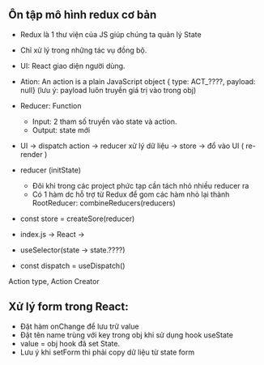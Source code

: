 ## Ôn tập mô hình redux cơ bản
- Redux là 1 thư viện của JS giúp chúng ta quản lý State
- Chỉ xử lý trong những tác vụ đồng bộ.
- UI: React giao diện người dùng.
- Ation: An action is a plain JavaScript object { type: ACT_????, payload: null} (lưu ý: payload luôn truyền giá trị vào trong obj)
- Reducer: Function
    - Input: 2 tham số truyền vào state và action.
    - Output: state mới

- UI -> dispatch action -> reducer xử lý dữ liệu -> store -> đổ vào UI ( re-render )

- reducer (initState)
    - Đôi khi trong các project phức tạp cần tách nhỏ nhiều reducer ra
    - Có 1 hàm dc hỗ trợ từ Redux để gom các hàm nhỏ lại thành RootReducer: combineReducers(reducers)
- const store = createSore(reducer)
- index.js -> React -> <Provider store={store}><App /></Provider>

- useSelector(state -> state.????)
- const dispatch = useDispatch()

Action type, Action Creator


## Xử lý form trong React:
- Đặt hàm onChange để lưu trữ value
- Đặt tên name trùng với key trong obj khi sử dụng hook useState
- value = obj hook đã set State.
- Lưu ý khi setForm thì phải copy dữ liệu từ state form
